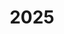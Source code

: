---
title: "2025"
collection: publications
permalink: /publication/2010-10-01-paper
excerpt: "<br/><img src='/images/2025-6.png' alt='www' width='300' height='150' style='float:left'>"
paperurl: ' '
citation: 'Peng Zhang, Fengxi Bai, Yi Liu, Yingxin Ma, Wei Zeng, Yi-Jun Yang,Ligang Liu, Weiming Wang(Corresponding Author). (2025). &quot; Design and Optimization of High Stiffness Tetrahedral Lattice Structure. &quot; <i>Additive Manufacturing, Accepted</i>, 2025. '
---
